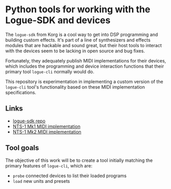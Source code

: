 # Python tools for working with the Logue-SDK and devices

The `logue-sdk` from Korg is a cool way to get into DSP programming and building custom effects.
It's part of a line of synthesizers and effects modules that are hackable and sound great, but their
host tools to interact with the devices seem to be lacking in open source and bug fixes.

Fortunately, they adequately publish MIDI implementations for their devices, which includes the
programming and device interaction functions that their primary tool `logue-cli` normally would do.

This repository is experimentation in implementing a custom version of the `logue-cli` tool's
functionality based on these MIDI implementation specifications.

## Links

* [logue-sdk repo](https://github.com/korginc/logue-sdk)
* [NTS-1 Mk1 MIDI implementation](https://www.korg.com/us/support/download/manual/0/832/4831/)
* [NTS-1 Mk2 MIDI implementation](https://www.korg.com/us/support/download/manual/0/933/5210/)

## Tool goals

The objective of this work will be to create a tool initially matching the primary features of `logue-cli`, which are:
* `probe` connected devices to list their loaded programs
* `load` new units and presets
